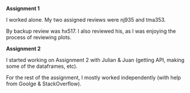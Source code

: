 **Assignment 1**


I worked alone. My two assigned reviews were nj935 and tma353. 


By backup review was hx517. I also reviewed his, as I was enjoying the process of reviewing plots. 


**Assignment 2** 


I started working on Assignment 2 with Julian & Juan (getting API, making some of the dataframes, etc).


For the rest of the assignment, I mostly worked independently (with help from Goolge & StackOverflow). 
